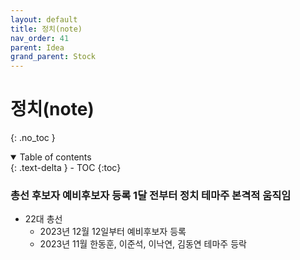 ```yaml
---
layout: default
title: 정치(note)
nav_order: 41
parent: Idea
grand_parent: Stock
---
```


# 정치(note)
{: .no_toc }

<details open markdown="block">
  <summary>
    Table of contents
  </summary>
  {: .text-delta }
- TOC
{:toc}
</details>
<!------------------------------------ STEP ------------------------------------>

### 총선 후보자 예비후보자 등록 1달 전부터 정치 테마주 본격적 움직임
* 22대 총선
    * 2023년 12월 12일부터 예비후보자 등록
    * 2023년 11월 한동훈, 이준석, 이낙연, 김동연 테마주 등락
